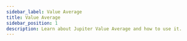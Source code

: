 ```yaml
---
sidebar_label: Value Average
title: Value Average
sidebar_position: 1
description: Learn about Jupiter Value Average and how to use it.
---
```


<head>
    <title>Value Average Guide: Directory</title>
    <meta name="twitter:card" content="summary" />
</head>

